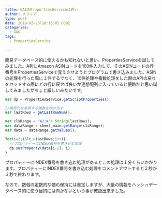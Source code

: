 ```yaml
---
title: GASのPropertiesServiceは遅い
author: スフィア
type: post
date: 2018-02-25T10:16:05.000Z
categories:
  - GAS
tags:
  - PropertiesService
  
---
```

簡易データベース的に使えるかも知れないと思い、PropertiesServiceを試してみました。A列にAmazon ASINコードを100件入力して、そのASINコードの行番号をPropertiesServiceで覚えさせようとプログラムで書き込みました。ASINの処理を行った際に１件ずるでなく、10件処理や複数処理をした際のAPIの戻りをセットする際にどの行に戻せば良いか連想配列に入っていると便路だと思い試してみましたがちょと厳しいみたいです。

``` js
var dp = PropertiesService.getScriptProperties();

//最終列を取得する関数を呼び出す
var lastRows = getLastRowNum();

var clsRange = "A2:A"+ String(lastRows);
var dataRange = sheet_main.getRange(clsRange);
var data = dataRange.getValues();

for(i=2;i&lt;=lastRows;i++){
  //プロパティーにINDEX番号を書き込む処理
  dp.setProperty(data[i-2], i);
}
```

プロパティーにINDEX番号を書き込む処理があるとこの処理は１分くらいかかります。プロパティーにINDEX番号を書き込む処理をコメントアウトすると２秒か３秒で終わります。

なので、数個の定数的な値の保持には重宝しますが、大量の情報をハッシュデータベース的に使う目的には向かないという事が確認出来ました。
